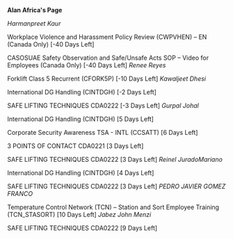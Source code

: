 **Alan Africa's Page**


*Harmanpreet Kaur*

Workplace Violence and Harassment Policy Review (CWPVHEN) – EN (Canada Only) [-40 Days Left]


CASOSUAE Safety Observation and Safe/Unsafe Acts SOP – Video for Employees (Canada Only) [-40 Days Left]
*Renee Reyes*

Forklift Class 5 Recurrent (CFORK5P) [-10 Days Left]
*Kawaljeet Dhesi*

International DG Handling (CINTDGH) [-2 Days Left]


SAFE LIFTING TECHNIQUES CDA0222 [-3 Days Left]
*Gurpal Johal*

International DG Handling (CINTDGH) [5 Days Left]


Corporate Security Awareness TSA - INTL (CCSATT) [6 Days Left]


3 POINTS OF CONTACT CDA0221 [3 Days Left]


SAFE LIFTING TECHNIQUES CDA0222 [3 Days Left]
*Reinel JuradoMariano*

International DG Handling (CINTDGH) [4 Days Left]


SAFE LIFTING TECHNIQUES CDA0222 [3 Days Left]
*PEDRO JAVIER GOMEZ FRANCO*

Temperature Control Network (TCN) – Station and Sort Employee Training (TCN_STASORT) [10 Days Left]
*Jabez John Menzi*

SAFE LIFTING TECHNIQUES CDA0222 [9 Days Left]
